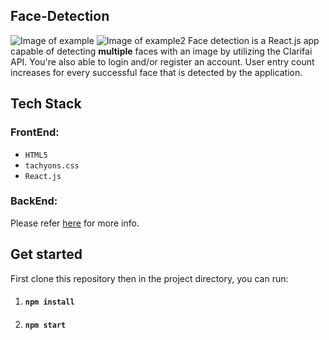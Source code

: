 ## Face-Detection
![Image of example](https://github.com/iJustWantToBeMe/Face-Detection/blob/main/example/example_face.png)
![Image of example2](https://github.com/iJustWantToBeMe/Face-Detection/blob/main/example/example_face2.png)
Face detection is a React.js app capable of detecting **multiple** faces with an image by utilizing the Clarifai API. You're also able to login and/or register an account. User entry count increases for every successful face that is detected by the application.

## Tech Stack

  ### FrontEnd:
  * `HTML5`
  * `tachyons.css`
  * `React.js`
 
  ### BackEnd:
  Please refer [here](https://github.com/iJustWantToBeMe/Face-Detection-API) for more info.
 
## Get started

First clone this repository then in the project directory, you can run:
1. #### `npm install`
2. #### `npm start`
